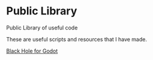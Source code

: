 # Public Library
Public Library of useful code

These are useful scripts and resources that I have made.

[Black Hole for Godot](./BlackHole/README.md)
